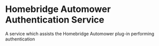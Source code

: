 # Homebridge Automower Authentication Service
A service which assists the Homebridge Automower plug-in performing authentication
